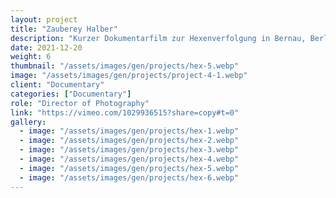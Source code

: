 ```yaml
---
layout: project
title: "Zauberey Halber"
description: "Kurzer Dokumentarfilm zur Hexenverfolgung in Bernau, Berlin."
date: 2021-12-20
weight: 6
thumbnail: "/assets/images/gen/projects/hex-5.webp"
image: "/assets/images/gen/projects/project-4-1.webp"
client: "Documentary"
categories: ["Documentary"]
role: "Director of Photography"
link: "https://vimeo.com/1029936515?share=copy#t=0"
gallery:
  - image: "/assets/images/gen/projects/hex-1.webp"
  - image: "/assets/images/gen/projects/hex-2.webp"
  - image: "/assets/images/gen/projects/hex-3.webp"
  - image: "/assets/images/gen/projects/hex-4.webp"
  - image: "/assets/images/gen/projects/hex-5.webp"
  - image: "/assets/images/gen/projects/hex-6.webp"
---
```


